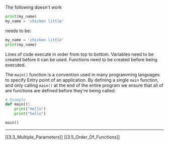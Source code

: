 The following doesn't work
``` python
print(my_name)
my_name = 'chicken little'
```

needs to be: 
``` python
my_name = 'chicken little'
print(my_name)
```

Lines of code execute in order from top to bottom.
Variables need to be created before it can be used.
Functions need to be created before being executed.

The ```main()``` function is a convention used in many programming languages to specify
Entry point of an application.
By defining a single ```main``` function, and only calling ```main()``` at the end of the entire
program we ensure that all of are functions are defined before they're being called.

``` python
# Example
def main():
	print("Hello")
	print("hello")

main()
```

---
[[3.3_Multiple_Parameters]]
[[3.5_Order_Of_Functions]]